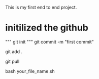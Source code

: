 This is my first end to end project.
# initilized the github
"""
git init
"""
git commit -m "first commit"

git add .

git pull

bash your_file_name.sh

